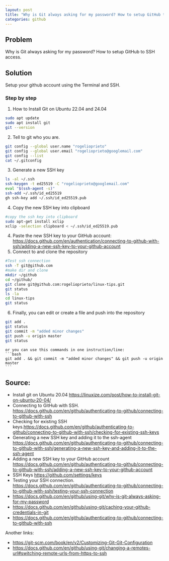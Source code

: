 ```yaml
---
layout: post
title: "Why is Git always asking for my password? How to setup GitHub to SSH access."
categories: github
---
```



## Problem 

Why is Git always asking for my password? How to setup GitHub to SSH access.


## Solution 

Setup your github account using the Terminal and SSH.

### Step by step

1. How to Install Git on Ubuntu 22.04 and 24.04
```bash
sudo apt update
sudo apt install git
git --version
```
2. Tell to git who you are.
```bash
git config --global user.name "rogelioprieto"
git config --global user.email "rogelioprieto@googlemail.com"
git config --list
cat ~/.gitconfig
```
3. Generate a new SSH key 
```bash
ls -al ~/.ssh
ssh-keygen -t ed25519 -C "rogelioprieto@googlemail.com"
eval "$(ssh-agent -s)"
ssh-add ~/.ssh/id_ed25519
gh ssh-key add ~/.ssh/id_ed25519.pub
```
4.  Copy the new SSH key into clipboard
```bash
#copy the ssh key into clipboard
sudo apt-get install xclip
xclip -selection clipboard < ~/.ssh/id_ed25519.pub
```
4.  Paste the new SSH key to your GitHub account:  <https://docs.github.com/en/authentication/connecting-to-github-with-ssh/adding-a-new-ssh-key-to-your-github-account>
5. Connect to and clone the repository
```bash
#Test ssh connection
ssh -T git@github.com
#make dir and clone
mkdir ~/github
cd ~/github/
git clone git@github.com:rogelioprieto/linux-tips.git
git status
ls -la
cd linux-tips
git status
```
6. Finally, you can edit or create a file and push into the repository
```bash
git add .
git status
git commit -m "added minor changes"
git push -u origin master
git status
```

    or you can use this commands in one instruction/line:
    ```bash
    git add . && git commit -m "added minor changes" && git push -u origin master
    ```

## Source:
- Install git on Ubuntu 20.04 <https://linuxize.com/post/how-to-install-git-on-ubuntu-20-04/>
- Connecting to GitHub with SSH. <https://docs.github.com/en/github/authenticating-to-github/connecting-to-github-with-ssh>
-  Checking for existing SSH keys.<https://docs.github.com/en/github/authenticating-to-github/connecting-to-github-with-ssh/checking-for-existing-ssh-keys>
- Generating a new SSH key and adding it to the ssh-agent <https://docs.github.com/en/github/authenticating-to-github/connecting-to-github-with-ssh/generating-a-new-ssh-key-and-adding-it-to-the-ssh-agent>
- Adding a new SSH key to your GitHub account <https://docs.github.com/en/github/authenticating-to-github/connecting-to-github-with-ssh/adding-a-new-ssh-key-to-your-github-account>
- SSH Keys <https://github.com/settings/keys>
- Testing your SSH connection. <https://docs.github.com/en/github/authenticating-to-github/connecting-to-github-with-ssh/testing-your-ssh-connection>
- <https://docs.github.com/en/github/using-git/why-is-git-always-asking-for-my-password>
- <https://docs.github.com/en/github/using-git/caching-your-github-credentials-in-git>
- <https://docs.github.com/en/github/authenticating-to-github/connecting-to-github-with-ssh>


Another links:
- <https://git-scm.com/book/en/v2/Customizing-Git-Git-Configuration>
- <https://docs.github.com/en/github/using-git/changing-a-remotes-url#switching-remote-urls-from-https-to-ssh>



